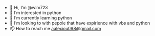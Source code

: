 - 👋 Hi, I’m @wlm723
- 👀 I’m interested in python
- 🌱 I’m currently learning python
- 💞️ I’m looking to with pepole that have expirience with vbs and python
- 📫 How to reach me aalexiou098@gmail.com

<!---
wlm723/wlm723 is a ✨ special ✨ repository because its `README.md` (this file) appears on your GitHub profile.
You can click the Preview link to take a look at your changes.
--->
